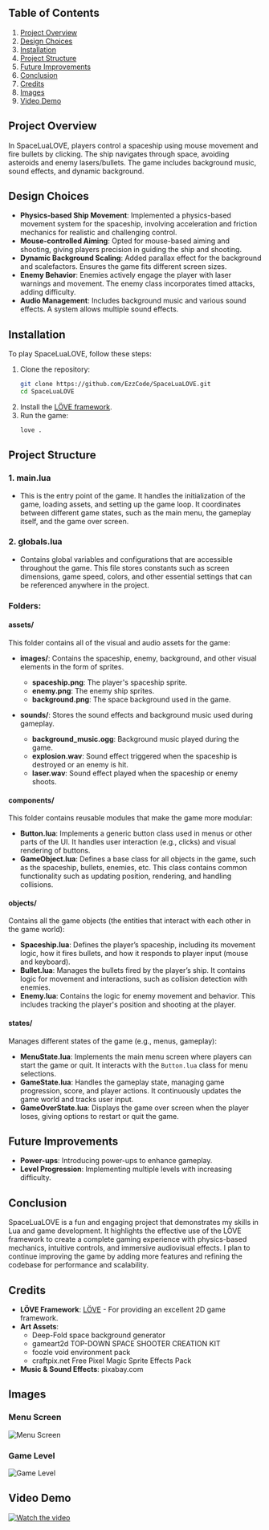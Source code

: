 ## Table of Contents
1. [Project Overview](#project-overview)
2. [Design Choices](#design-choices)
3. [Installation](#installation)
4. [Project Structure](#project-structure)
5. [Future Improvements](#future-improvements)
6. [Conclusion](#conclusion) 
6. [Credits](#credits)
7. [Images](#images)
9. [Video Demo](#video-demo)


## Project Overview
In SpaceLuaLOVE, players control a spaceship using mouse movement and fire bullets by clicking. The ship navigates through space, avoiding asteroids and enemy lasers/bullets. The game includes background music, sound effects, and dynamic background.


## Design Choices
- **Physics-based Ship Movement**: Implemented a physics-based movement system for the spaceship, involving acceleration and friction mechanics for realistic and challenging control.
- **Mouse-controlled Aiming**: Opted for mouse-based aiming and shooting, giving players precision in guiding the ship and shooting.
- **Dynamic Background Scaling**: Added parallax effect for the background and scalefactors. Ensures the game fits different screen sizes.
- **Enemy Behavior**: Enemies actively engage the player with laser warnings and movement. The enemy class incorporates timed attacks, adding difficulty.
- **Audio Management**: Includes background music and various sound effects. A system allows multiple sound effects.

## Installation
To play SpaceLuaLOVE, follow these steps:
1. Clone the repository:
    ```bash
    git clone https://github.com/EzzCode/SpaceLuaLOVE.git
    cd SpaceLuaLOVE
    ```
2. Install the [LÖVE framework](https://love2d.org/).
3. Run the game:
    ```bash
    love .
    ```

## Project Structure

### 1. **main.lua**
- This is the entry point of the game. It handles the initialization of the game, loading assets, and setting up the game loop. It coordinates between different game states, such as the main menu, the gameplay itself, and the game over screen.

### 2. **globals.lua**
- Contains global variables and configurations that are accessible throughout the game. This file stores constants such as screen dimensions, game speed, colors, and other essential settings that can be referenced anywhere in the project.

### Folders:

#### **assets/**
This folder contains all of the visual and audio assets for the game:
- **images/**: Contains the spaceship, enemy, background, and other visual elements in the form of sprites.
  - **spaceship.png**: The player's spaceship sprite.
  - **enemy.png**: The enemy ship sprites.
  - **background.png**: The space background used in the game.
  
- **sounds/**: Stores the sound effects and background music used during gameplay.
  - **background_music.ogg**: Background music played during the game.
  - **explosion.wav**: Sound effect triggered when the spaceship is destroyed or an enemy is hit.
  - **laser.wav**: Sound effect played when the spaceship or enemy shoots.

#### **components/**
This folder contains reusable modules that make the game more modular:
- **Button.lua**: Implements a generic button class used in menus or other parts of the UI. It handles user interaction (e.g., clicks) and visual rendering of buttons.
- **GameObject.lua**: Defines a base class for all objects in the game, such as the spaceship, bullets, enemies, etc. This class contains common functionality such as updating position, rendering, and handling collisions.

#### **objects/**
Contains all the game objects (the entities that interact with each other in the game world):
- **Spaceship.lua**: Defines the player’s spaceship, including its movement logic, how it fires bullets, and how it responds to player input (mouse and keyboard).
- **Bullet.lua**: Manages the bullets fired by the player’s ship. It contains logic for movement and interactions, such as collision detection with enemies.
- **Enemy.lua**: Contains the logic for enemy movement and behavior. This includes tracking the player's position and shooting at the player.
  
#### **states/**
Manages different states of the game (e.g., menus, gameplay):
- **MenuState.lua**: Implements the main menu screen where players can start the game or quit. It interacts with the `Button.lua` class for menu selections.
- **GameState.lua**: Handles the gameplay state, managing game progression, score, and player actions. It continuously updates the game world and tracks user input.
- **GameOverState.lua**: Displays the game over screen when the player loses, giving options to restart or quit the game.

## Future Improvements
- **Power-ups**: Introducing power-ups to enhance gameplay.
- **Level Progression**: Implementing multiple levels with increasing difficulty.

## Conclusion
SpaceLuaLOVE is a fun and engaging project that demonstrates my skills in Lua and game development. It highlights the effective use of the LÖVE framework to create a complete gaming experience with physics-based mechanics, intuitive controls, and immersive audiovisual effects. I plan to continue improving the game by adding more features and refining the codebase for performance and scalability.

## Credits
- **LÖVE Framework**: [LÖVE](https://love2d.org/) - For providing an excellent 2D game framework.
- **Art Assets**:
    - Deep-Fold space background generator
    - gameart2d TOP-DOWN SPACE SHOOTER CREATION KIT
    - foozle void environment pack
    - craftpix.net Free Pixel Magic Sprite Effects Pack
- **Music & Sound Effects**: pixabay.com

## Images

### Menu Screen
![Menu Screen](https://github.com/user-attachments/assets/ef832add-7728-4a55-a35e-f7bf3859af65)

### Game Level
![Game Level](https://github.com/user-attachments/assets/aaee1c85-47cc-4136-9d8c-2fea3035706a)

## Video Demo

[![Watch the video](https://img.youtube.com/vi/mMEjM3f-0N0/0.jpg)](https://youtu.be/mMEjM3f-0N0)
